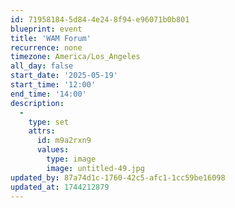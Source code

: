 ```yaml
---
id: 71958184-5d84-4e24-8f94-e96071b0b801
blueprint: event
title: 'WAM Forum'
recurrence: none
timezone: America/Los_Angeles
all_day: false
start_date: '2025-05-19'
start_time: '12:00'
end_time: '14:00'
description:
  -
    type: set
    attrs:
      id: m9a2rxn9
      values:
        type: image
        image: untitled-49.jpg
updated_by: 87a74d1c-1760-42c5-afc1-1cc59be16098
updated_at: 1744212879
---
```

